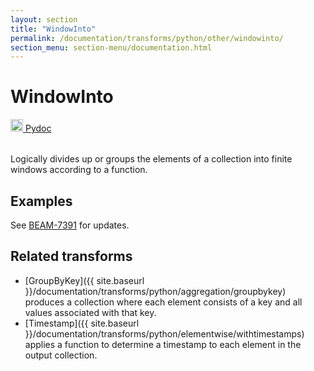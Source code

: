 ```yaml
---
layout: section
title: "WindowInto"
permalink: /documentation/transforms/python/other/windowinto/
section_menu: section-menu/documentation.html
---
```

<!--
Licensed under the Apache License, Version 2.0 (the "License");
you may not use this file except in compliance with the License.
You may obtain a copy of the License at

http://www.apache.org/licenses/LICENSE-2.0

Unless required by applicable law or agreed to in writing, software
distributed under the License is distributed on an "AS IS" BASIS,
WITHOUT WARRANTIES OR CONDITIONS OF ANY KIND, either express or implied.
See the License for the specific language governing permissions and
limitations under the License.
-->

# WindowInto
<table align="left">
    <a target="_blank" class="button"
        href="https://beam.apache.org/releases/pydoc/current/apache_beam.transforms.window.html?highlight=window#module-apache_beam.transforms.window">
      <img src="https://beam.apache.org/images/logos/sdks/python.png" width="20px" height="20px" alt="Pydoc">
     Pydoc
    </a>
</table>
<br>
Logically divides up or groups the elements of a collection into finite
windows according to a function.

## Examples
See [BEAM-7391](https://issues.apache.org/jira/browse/BEAM-7391) for updates. 

## Related transforms
* [GroupByKey]({{ site.baseurl }}/documentation/transforms/python/aggregation/groupbykey)
  produces a collection where each element consists of a key and all values associated
  with that key.
* [Timestamp]({{ site.baseurl }}/documentation/transforms/python/elementwise/withtimestamps)
  applies a function to determine a timestamp to each element in the output collection.
